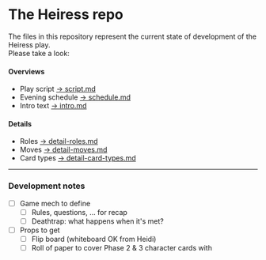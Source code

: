 # The Heiress repo

The files in this repository represent the current state of development of the Heiress play.  
Please take a look:

#### Overviews
- Play script [→ script.md](script.md)
- Evening schedule [→ schedule.md](schedule.md)
- Intro text [→ intro.md](intro.md)

#### Details
- Roles [→ detail-roles.md](detail-roles.md)
- Moves [→ detail-moves.md](detail-moves.md)
- Card types [→ detail-card-types.md](detail-card-types.md)

---

### Development notes

- [ ] Game mech to define
	- [ ] Rules, questions, ... for recap
	- [ ] Deathtrap: what happens when it's met?

- [ ] Props to get
	- [ ] Flip board (whiteboard OK from Heidi)
	- [ ] Roll of paper to cover Phase 2 & 3 character cards with
